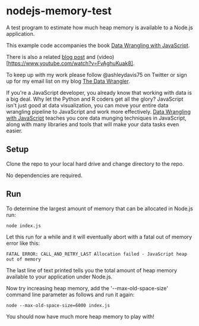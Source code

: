 # nodejs-memory-test

A test program to estimate how much heap memory is available to a Node.js application.

This example code accompanies the book [Data Wrangling with JavaScript](http://bit.ly/2t2cJu2).

There is also a related [blog post](http://www.the-data-wrangler.com/nodejs-memory-limits/) and (video)[https://www.youtube.com/watch?v=FvAghuKuak8].

To keep up with my work please follow @ashleydavis75 on Twitter or sign up for my email list on my blog [The Data Wrangler](http://www.the-data-wrangler.com/).

If you're a JavaScript developer, you already know that working with data is a big deal. Why let the Python and R coders get all the glory? JavaScript isn't just good at data visualization, you can move your entire data wrangling pipeline to JavaScript and work more effectively. [Data Wrangling with JavaScript](http://bit.ly/2t2cJu2) teaches you core data munging techniques in JavaScript, along with many libraries and tools that will make your data tasks even easier.

## Setup

Clone the repo to your local hard drive and change directory to the repo.

No dependencies are required.

## Run

To determine the largest amount of memory that can be allocated in Node.js run:

    node index.js

Let this run for a while and it will eventually abort with a fatal out of memory error like this:

    FATAL ERROR: CALL_AND_RETRY_LAST Allocation failed - JavaScript heap out of memory

The last line of text printed tells you the total amount of heap memory available to your application under Node.js.

Now try increasing heap memory, add the '--max-old-space-size' command line parameter as follows and run it again:

    node --max-old-space-size=6000 index.js

You should now have much more heap memory to play with!
